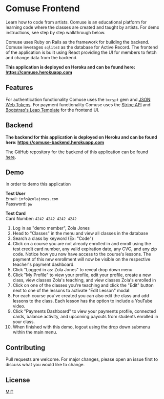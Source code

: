 # Comuse Frontend

Learn how to code from artists. Comuse is an educational platform for learning code where the classes are created and taught by artists. For demo instructions, see step by step walkthrough below.

Comuse uses Ruby on Rails as the framework for building the backend. Comuse leverages `sqlite3` as the database for Active Record. The frontend of the application is built using React providing the UI for members to fetch and change data from the backend.

**This application is deployed on Heroku and can be found here: https://comuse.herokuapp.com**

## Features

For authentication functionality Comuse uses the `bcrypt` gem and [JSON Web Tokens](https://jwt.io/). For payment functionality Comuse uses the [Stripe API](https://stripe.com/docs/api) and [Bootstrap's Leap Template](https://themes.getbootstrap.com/product/leap-multipurpose-bootstrap-theme/) for the frontend UI.

## Backend

**The backend for this application is deployed on Heroku and can be found here: https://comuse-backend.herokuapp.com**

The GitHub repository for the backend of this application can be found [here](https://github.com/AyanaZaire/comuse_backend).

## Demo

In order to demo this application

**Test User**<br>
Email: `info@zolajones.com` <br>
Password: `pw `

**Test Card**<br>
Card Number: `4242 4242 4242 4242` <br>

1. Log in as "demo member", Zola Jones
2. Head to "Classes" in the menu and view all classes in the database
3. Search a class by keyword (Ex: "Code")
4. Click on a course you are not already enrolled in and enroll using the test credit card number, any valid expiration date, any CVC, and any zip code. Notice how you now have access to the course's lessons. The payment of this new enrollment will now be visible on the respective teacher's payment dashboard.
5. Click "Logged in as: Zola Jones" to reveal drop down menu
6. Click "My Profile" to view your profile, edit your profile, create a new class, view classes Zola's teaching, and view classes Zola's enrolled in
7. Click on one of the classes you're teaching and click the "Edit" button next to one of the lessons to activate "Edit Lesson" modal
8. For each course you've created you can also edit the class and add lessons to the class. Each lesson has the option to include a YouTube video.
9. Click "Payments Dashboard" to view your payments profile, connected cards, balance activity, and upcoming payouts from students enrolled in your class.
10. When finished with this demo, logout using the drop down submenu within the main menu.

## Contributing
Pull requests are welcome. For major changes, please open an issue first to discuss what you would like to change.

## License
[MIT](https://choosealicense.com/licenses/mit/)
